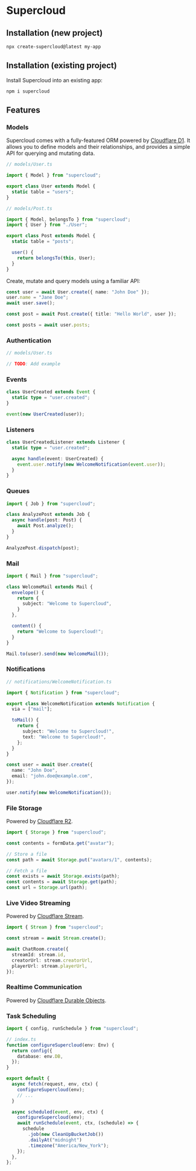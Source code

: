 # Supercloud

## Installation (new project)

```bash
npx create-supercloud@latest my-app
```

## Installation (existing project)

Install Supercloud into an existing app:

```bash
npm i supercloud
```

## Features

### Models

Supercloud comes with a fully-featured ORM powered by [Cloudflare D1](https://developers.cloudflare.com/d1/). It allows you to define models and their relationships, and provides a simple API for querying and mutating data.

```ts
// models/User.ts

import { Model } from "supercloud";

export class User extends Model {
  static table = "users";
}
```

```ts
// models/Post.ts

import { Model, belongsTo } from "supercloud";
import { User } from "./User";

export class Post extends Model {
  static table = "posts";

  user() {
    return belongsTo(this, User);
  }
}
```

Create, mutate and query models using a familiar API:

```ts
const user = await User.create({ name: "John Doe" });
user.name = "Jane Doe";
await user.save();

const post = await Post.create({ title: "Hello World", user });

const posts = await user.posts;
```

### Authentication

```ts
// models/User.ts

// TODO: Add example
```

### Events

```ts
class UserCreated extends Event {
  static type = "user.created";
}

event(new UserCreated(user));
```

### Listeners

```ts
class UserCreatedListener extends Listener {
  static type = "user.created";

  async handle(event: UserCreated) {
    event.user.notify(new WelcomeNotification(event.user));
  }
}
```

### Queues

```ts
import { Job } from "supercloud";

class AnalyzePost extends Job {
  async handle(post: Post) {
    await Post.analyze();
  }
}

AnalyzePost.dispatch(post);
```

### Mail

```ts
import { Mail } from "supercloud";

class WelcomeMail extends Mail {
  envelope() {
    return {
      subject: "Welcome to Supercloud",
    }
  },

  content() {
    return "Welcome to Supercloud!";
  }
}

Mail.to(user).send(new WelcomeMail());
```

### Notifications

```ts
// notifications/WelcomeNotification.ts

import { Notification } from "supercloud";

export class WelcomeNotification extends Notification {
  via = ["mail"];

  toMail() {
    return {
      subject: "Welcome to Supercloud!",
      text: "Welcome to Supercloud!",
    };
  }
}

const user = await User.create({
  name: "John Doe",
  email: "john.doe@example.com",
});

user.notify(new WelcomeNotification());
```

### File Storage

Powered by [Cloudflare R2](https://developers.cloudflare.com/r2/).

```ts
import { Storage } from "supercloud";

const contents = formData.get("avatar");

// Store a file
const path = await Storage.put("avatars/1", contents);

// Fetch a file
const exists = await Storage.exists(path);
const contents = await Storage.get(path);
const url = Storage.url(path);
```

### Live Video Streaming

Powered by [Cloudflare Stream](https://developers.cloudflare.com/stream/).

```ts
import { Stream } from "supercloud";

const stream = await Stream.create();

await ChatRoom.create({
  streamId: stream.id,
  creatorUrl: stream.creatorUrl,
  playerUrl: stream.playerUrl,
});
```

### Realtime Communication

Powered by [Cloudflare Durable Objects](https://developers.cloudflare.com/workers/learning/using-durable-objects).

### Task Scheduling

```ts
import { config, runSchedule } from "supercloud";

// index.ts
function configureSupercloud(env: Env) {
  return config({
    database: env.DB,
  });
}

export default {
  async fetch(request, env, ctx) {
    configureSupercloud(env);
    // ...
  }

  async scheduled(event, env, ctx) {
    configureSupercloud(env);
    await runSchedule(event, ctx, (schedule) => {
      schedule
        .job(new CleanUpBucketJob())
        .dailyAt("midnight")
        .timezone("America/New_York");
    });
  },
};
```
